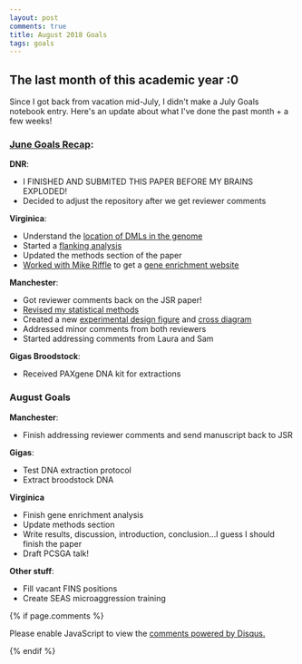 ```yaml
---
layout: post
comments: true
title: August 2018 Goals
tags: goals
---
```


## The last month of this academic year :0

Since I got back from vacation mid-July, I didn't make a July Goals notebook entry. Here's an update about what I've done the past month + a few weeks!

### [June Goals Recap](https://yaaminiv.github.io/June-2018-Goals/):

 **DNR**:

- I FINISHED AND SUBMITED THIS PAPER BEFORE MY BRAINS EXPLODED!
- Decided to adjust the repository after we get reviewer comments

**Virginica**:

- Understand the [location of DMLs in the genome](https://yaaminiv.github.io/DML-Analysis/)
- Started a [flanking analysis](https://yaaminiv.github.io/DML-Analysis-Part4/)
- Updated the methods section of the paper
- [Worked with Mike Riffle](https://yaaminiv.github.io/DML-Analysis-Part5/) to get a [gene enrichment website](https://meta.yeastrc.org/compgo_yaamini_oyster/pages/goAnalysisForm.jsp)

**Manchester**:

- Got reviewer comments back on the JSR paper!
- [Revised my statistical methods](https://yaaminiv.github.io/Mixed-Effect-Models-Part2/)
- Created a new [experimental design figure](https://raw.githubusercontent.com/RobertsLab/paper-gigas-early-gametogenic-exposure/master/images/Experimental-design/2018-07-31-Experimental-Design-Figure1.jpg) and [cross diagram](https://raw.githubusercontent.com/RobertsLab/paper-gigas-early-gametogenic-exposure/master/images/Experimental-design/2018-07-31-Experimental-Design-Figure2.jpg)
- Addressed minor comments from both reviewers
- Started addressing comments from Laura and Sam

**Gigas Broodstock**:

- Received PAXgene DNA kit for extractions

### August Goals

**Manchester**:

- Finish addressing reviewer comments and send manuscript back to JSR

**Gigas**:

- Test DNA extraction protocol
- Extract broodstock DNA

**Virginica**

- Finish gene enrichment analysis
- Update methods section
- Write results, discussion, introduction, conclusion...I guess I should finish the paper
- Draft PCSGA talk!

**Other stuff**:

- Fill vacant FINS positions
- Create SEAS microaggression training

{% if page.comments %}

<div id="disqus_thread"></div>
<script>

/**
*  RECOMMENDED CONFIGURATION VARIABLES: EDIT AND UNCOMMENT THE SECTION BELOW TO INSERT DYNAMIC VALUES FROM YOUR PLATFORM OR CMS.
*  LEARN WHY DEFINING THESE VARIABLES IS IMPORTANT: https://disqus.com/admin/universalcode/#configuration-variables*/
/*
var disqus_config = function () {
this.page.url = PAGE_URL;  // Replace PAGE_URL with your page's canonical URL variable
this.page.identifier = PAGE_IDENTIFIER; // Replace PAGE_IDENTIFIER with your page's unique identifier variable
};
*/
(function() { // DON'T EDIT BELOW THIS LINE
var d = document, s = d.createElement('script');
s.src = 'https://the-responsible-grad-student.disqus.com/embed.js';
s.setAttribute('data-timestamp', +new Date());
(d.head || d.body).appendChild(s);
})();
</script>
<noscript>Please enable JavaScript to view the <a href="https://disqus.com/?ref_noscript">comments powered by Disqus.</a></noscript>

{% endif %}

<script id="dsq-count-scr" src="//the-responsible-grad-student.disqus.com/count.js" async></script>
